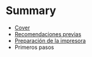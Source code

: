 # Summary

* [Cover](README.md)
* [Recomendaciones previas](recomendaciones_previas.md)
* [Preparación de la impresora](preparacion_de_la_impresora.md)
* Primeros pasos

